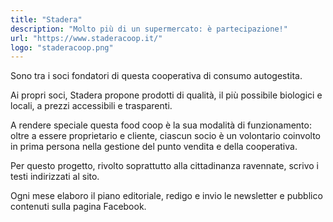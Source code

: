 ```yaml
---
title: "Stadera"
description: "Molto più di un supermercato: è partecipazione!"
url: "https://www.staderacoop.it/"
logo: "staderacoop.png"
---
```


Sono tra i soci fondatori di questa cooperativa di consumo autogestita.

Ai propri soci, Stadera propone prodotti di qualità, il più possibile biologici e locali, a prezzi accessibili e trasparenti.

A rendere speciale questa food coop è la sua modalità di funzionamento: oltre a essere proprietario e cliente, ciascun socio è un volontario coinvolto in prima persona nella gestione del punto vendita e della cooperativa.

Per questo progetto, rivolto soprattutto alla cittadinanza ravennate, scrivo i testi indirizzati al sito.

Ogni mese elaboro il piano editoriale, redigo e invio le newsletter e pubblico contenuti sulla pagina Facebook.